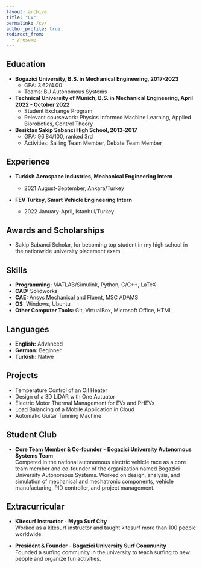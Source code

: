 ```yaml
---
layout: archive
title: "CV"
permalink: /cv/
author_profile: true
redirect_from:
  - /resume
---
```


## Education
* **Bogazici University, B.S. in Mechanical Engineering, 2017-2023**
  * GPA: 3.62/4.00
  * Teams: BU Autonomous Systems
* **Technical University of Munich, B.S. in Mechanical Engineering, April 2022 - October 2022**
  * Student Exchange Program
  * Relevant coursework: Physics Informed Machine Learning, Applied Biorobotics, Control Theory
* **Besiktas Sakip Sabanci High School, 2013-2017**
  * GPA: 96.84/100, ranked 3rd  
  * Activities: Sailing Team Member, Debate Team Member

## Experience
* **Turkish Aerospace Industries, Mechanical Engineering Intern**
  * 2021 August-September,   Ankara/Turkey

* **FEV Turkey, Smart Vehicle Engineering Intern**
  * 2022 January-April,   Istanbul/Turkey

## Awards and Scholarships
* Sakip Sabanci Scholar, for becoming top student in my high school in the nationwide university placement exam. 

## Skills
* **Programming:** MATLAB/Simulink, Python, C/C++, LaTeX
* **CAD:** Solidworks
* **CAE:** Ansys Mechanical and Fluent, MSC ADAMS
* **OS:** Windows, Ubuntu
* **Other Computer Tools:** Git, VirtualBox, Microsoft Office, HTML  

## Languages
* **English:** Advanced
* **German:**  Beginner
* **Turkish:**  Native

## Projects
* Temperature Control of an Oil Heater
* Design of a 3D LiDAR with One Actuator
* Electric Motor Thermal Management for EVs and PHEVs
* Load Balancing of a Mobile Application in Cloud
* Automatic Guitar Tunning Machine
<!-- * Autonomous Electric Car Competition -->

## Student Club
* **Core Team Member & Co-founder** - **Bogazici University Autonomous Systems Team** <br>
Competed in the national autonomous electric vehicle race as a core team member and co-founder of the organization named Bogazici University Autonomous Systems. Worked on design, analysis, and simulation of mechanical and mechatronic components, vehicle manufacturing, PID controller, and project management.

## Extracurricular
* **Kitesurf Instructor** - **Myga Surf City** <br>
Worked as a kitesurf instructor and taught kitesurf more than 100 people worldwide.

* **President & Founder** - **Bogazici University Surf Community** <br> 
Founded a surfing community in the university to teach surfing to new people and organize fun activities.